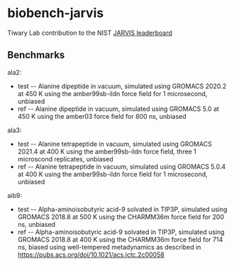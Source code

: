 # biobench-jarvis
Tiwary Lab contribution to the NIST [JARVIS leaderboard](https://pages.nist.gov/jarvis_leaderboard/)

## Benchmarks

ala2: 

- test -- Alanine dipeptide in vacuum, simulated using GROMACS 2020.2 at 450 K using the amber99sb-ildn force field for 1 microsecond, unbiased
- ref -- Alanine dipeptide in vacuum, simulated using GROMACS 5.0 at 450 K using the amber03 force field for 800 ns, unbiased

ala3:

- test -- Alanine tetrapeptide in vacuum, simulated using GROMACS 2021.4 at 400 K using the amber99sb-ildn force field, three 1 microscond replicates, unbiased
- ref -- Alanine tetrapeptide in vacuum, simulated using GROMACS 5.0.4 at 400 K using the amber99sb-ildn force field for 1 microsecond, unbiased

aib9:

- test -- Alpha-aminoisobutyric acid-9 solvated in TIP3P, simulated using GROMACS 2018.8 at 500 K using the CHARMM36m force field for 200 ns, unbiased
- ref -- Alpha-aminoisobutyric acid-9 solvated in TIP3P, simulated using GROMACS 2018.8 at 400 K using the CHARMM36m force field for 714 ns, biased using well-tempered metadynamics as described in https://pubs.acs.org/doi/10.1021/acs.jctc.2c00058
